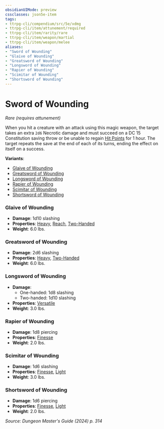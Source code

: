 ```yaml
---
obsidianUIMode: preview
cssclasses: json5e-item
tags:
- ttrpg-cli/compendium/src/5e/xdmg
- ttrpg-cli/item/attunement/required
- ttrpg-cli/item/rarity/rare
- ttrpg-cli/item/weapon/martial
- ttrpg-cli/item/weapon/melee
aliases: 
- "Sword of Wounding"
- "Glaive of Wounding"
- "Greatsword of Wounding"
- "Longsword of Wounding"
- "Rapier of Wounding"
- "Scimitar of Wounding"
- "Shortsword of Wounding"
---
```

# Sword of Wounding
*Rare (requires attunement)*  



When you hit a creature with an attack using this magic weapon, the target takes an extra `2d6` Necrotic damage and must succeed on a DC 15 Constitution saving throw or be unable to regain [Hit Points](3-Mechanics/CLI/rules/variant-rules/hit-points-xphb.md) for 1 hour. The target repeats the save at the end of each of its turns, ending the effect on itself on a success.

**Variants**:
- [Glaive of Wounding](#Glaive%20of%20Wounding)
- [Greatsword of Wounding](#Greatsword%20of%20Wounding)
- [Longsword of Wounding](#Longsword%20of%20Wounding)
- [Rapier of Wounding](#Rapier%20of%20Wounding)
- [Scimitar of Wounding](#Scimitar%20of%20Wounding)
- [Shortsword of Wounding](#Shortsword%20of%20Wounding)

### Glaive of Wounding

- **Damage**: 1d10 slashing
- **Properties**: [Heavy](3-Mechanics/CLI/rules/item-properties.md#Heavy), [Reach](3-Mechanics/CLI/rules/item-properties.md#Reach), [Two-Handed](3-Mechanics/CLI/rules/item-properties.md#Two-Handed)
- **Weight**: 6.0 lbs.

### Greatsword of Wounding

- **Damage**: 2d6 slashing
- **Properties**: [Heavy](3-Mechanics/CLI/rules/item-properties.md#Heavy), [Two-Handed](3-Mechanics/CLI/rules/item-properties.md#Two-Handed)
- **Weight**: 6.0 lbs.

### Longsword of Wounding

- **Damage**:
  - One-handed: 1d8 slashing
  - Two-handed: 1d10 slashing
- **Properties**: [Versatile](3-Mechanics/CLI/rules/item-properties.md#Versatile)
- **Weight**: 3.0 lbs.

### Rapier of Wounding

- **Damage**: 1d8 piercing
- **Properties**: [Finesse](3-Mechanics/CLI/rules/item-properties.md#Finesse)
- **Weight**: 2.0 lbs.

### Scimitar of Wounding

- **Damage**: 1d6 slashing
- **Properties**: [Finesse](3-Mechanics/CLI/rules/item-properties.md#Finesse), [Light](3-Mechanics/CLI/rules/item-properties.md#Light)
- **Weight**: 3.0 lbs.

### Shortsword of Wounding

- **Damage**: 1d6 piercing
- **Properties**: [Finesse](3-Mechanics/CLI/rules/item-properties.md#Finesse), [Light](3-Mechanics/CLI/rules/item-properties.md#Light)
- **Weight**: 2.0 lbs.


*Source: Dungeon Master's Guide (2024) p. 314*